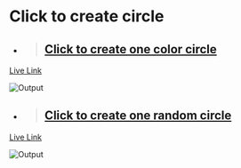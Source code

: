 # Click to create circle

- > ## [Click to create one color circle]()

[Live Link]()

![Output](./output.png)


- >## [Click to create one random circle]()

[Live Link]()

![Output](./output.png)

